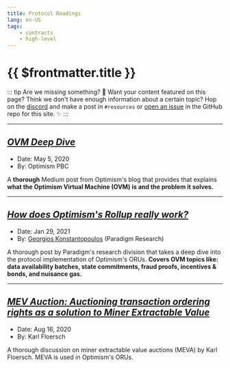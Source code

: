 ```yaml
---
title: Protocol Readings
lang: en-US
tags:
    - contracts
    - high-level
---
```


# {{ $frontmatter.title }}

::: tip Are we missing something? 🧐
Want your content featured on this page?
Think we don't have enough information about a certain topic?
Hop on the [discord](https://discord.gg/5TaAXGn2D8) and make a post in `#resources` or [open an issue](https://github.com/ethereum-optimism/community-hub/issues) in the GitHub repo for this site. ✨
:::

---
## [*OVM Deep Dive*](https://medium.com/ethereum-optimism/ovm-deep-dive-a300d1085f52)

* Date: May 5, 2020
* By: Optimism PBC

A **thorough** Medium post from Optimism's blog that provides that explains **what the Optimism Virtual Machine (OVM) is and the problem it solves.**

---
## [*How does Optimism's Rollup really work?*](https://research.paradigm.xyz/optimism)

* Date: Jan 29, 2021
* By: [Georgios Konstantopoulos](https://twitter.com/gakonst) (Paradigm Research)

A thorough post by Paradigm's research division that takes a deep dive into the protocol implementation of Optimism's ORUs. **Covers OVM topics like: data availability batches, state commitments, fraud proofs, incentives & bonds, and nuisance gas.**

---
## [*MEV Auction: Auctioning transaction ordering rights as a solution to Miner Extractable Value*](https://ethresear.ch/t/mev-auction-auctioning-transaction-ordering-rights-as-a-solution-to-miner-extractable-value/6788)

* Date: Aug 16, 2020
* By: Karl Floersch

A thorough discussion on miner extractable value auctions (MEVA) by Karl Floersch. MEVA is used in Optimism's ORUs.
